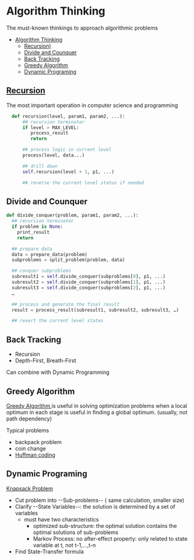 
# Algorithm Thinking

The must-known thinkings to approach algorithmic problems

- [Algorithm Thinking](#algorithm-thinking)
  - [Recursion)](#recursion)
  - [Divide and Counquer](#divide-and-counquer)
  - [Back Tracking](#back-tracking)
  - [Greedy Algorithm](#greedy-algorithm)
  - [Dynamic Programing](#dynamic-programing)

## [Recursion](https://en.wikipedia.org/wiki/Recursion_(computer_science))

The most important operation in computer science and programming

```py
  def recursion(level, param1, param2, ...): 
      ## recursion terminator 
      if level > MAX_LEVEL: 
         process_result 
         return 

      ## process logic in current level 
      process(level, data...) 

      ## drill down 
      self.recursion(level + 1, p1, ...) 

      ## reverse the current level status if needed
  ```

## Divide and Counquer

```py
def divide_conquer(problem, param1, param2, ...): 
  ## recursion terminator 
  if problem is None: 
    print_result 
    return 

  ## prepare data 
  data = prepare_data(problem) 
  subproblems = split_problem(problem, data) 

  ## conquer subproblems 
  subresult1 = self.divide_conquer(subproblems[0], p1, ...) 
  subresult2 = self.divide_conquer(subproblems[1], p1, ...) 
  subresult3 = self.divide_conquer(subproblems[2], p1, ...) 
  …

  ## process and generate the final result 
  result = process_result(subresult1, subresult2, subresult3, …)

  ## revert the current level states
```


## Back Tracking

- Recursion
- Depth-First, Breath-First

Can combine with Dynamic Programming


## Greedy Algorithm

[Greedy Algorithm ](https://en.wikipedia.org/wiki/Greedy_algorithm)is useful in solving optimization problems when a local optimum in each stage is useful in finding a global optimum. \(usually, not path dependency\)

Typical problems

- backpack problem
- coin change 
- [Huffman coding](https://en.wikipedia.org/wiki/Huffman_coding)

## Dynamic Programing

[Knapsack Problem](https://en.wikipedia.org/wiki/Knapsack_problem)

- Cut problem into --Sub-problems-- \( same calculation, smaller size\)
- Clarify --State Variables--: the solution is determined by a set of variables
  - must have two characteristics
    - optimized sub-structure: the optimal solution contains the optimal solutions of sub-problems
    - Markov Process: no after-effect property: only related to state variable at t, not t-1,...,t-n
- Find State-Transfer formula